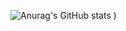 ![Anurag's GitHub stats](https://github-readme-stats.vercel.app/api?username=ramessj&hide=issues,contribs&show_icons=true)
)
